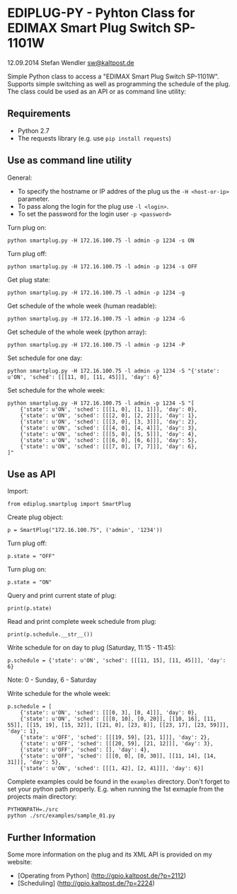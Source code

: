EDIPLUG-PY - Pyhton Class for EDIMAX Smart Plug Switch SP-1101W
===============================================================
12.09.2014 Stefan Wendler
sw@kaltpost.de

Simple Python class to access a "EDIMAX Smart Plug Switch SP-1101W". Supports simple switching as well as programming
the schedule of the plug. The class could be used as an API or as command line utility: 


Requirements
------------

* Python 2.7
* The requests library (e.g. use `pip install requests`)


Use as command line utility
---------------------------

General: 

* To specify the hostname or IP addres of the plug us the `-H <host-or-ip>` parameter. 
* To pass along the login for the plug use `-l <login>`.
* To set the password for the login user `-p <password>`

Turn plug on:

    python smartplug.py -H 172.16.100.75 -l admin -p 1234 -s ON

Turn plug off:

    python smartplug.py -H 172.16.100.75 -l admin -p 1234 -s OFF

Get plug state:

    python smartplug.py -H 172.16.100.75 -l admin -p 1234 -g

Get schedule of the whole week (human readable):

    python smartplug.py -H 172.16.100.75 -l admin -p 1234 -G

Get schedule of the whole week (python array):

    python smartplug.py -H 172.16.100.75 -l admin -p 1234 -P

Set schedule for one day:

    python smartplug.py -H 172.16.100.75 -l admin -p 1234 -S "{'state': u'ON', 'sched': [[[11, 0], [11, 45]]], 'day': 6}"

Set schedule for the whole week:

    python smartplug.py -H 172.16.100.75 -l admin -p 1234 -S "[
        {'state': u'ON', 'sched': [[[1, 0], [1, 1]]], 'day': 0},
        {'state': u'ON', 'sched': [[[2, 0], [2, 2]]], 'day': 1},
        {'state': u'ON', 'sched': [[[3, 0], [3, 3]]], 'day': 2},
        {'state': u'ON', 'sched': [[[4, 0], [4, 4]]], 'day': 3},
        {'state': u'ON', 'sched': [[[5, 0], [5, 5]]], 'day': 4},
        {'state': u'ON', 'sched': [[[6, 0], [6, 6]]], 'day': 5},
        {'state': u'ON', 'sched': [[[7, 0], [7, 7]]], 'day': 6},
    ]"


Use as API
----------

Import: 

    from ediplug.smartplug import SmartPlug
    
Create plug object: 

    p = SmartPlug("172.16.100.75", ('admin', '1234'))

Turn plug off: 

    p.state = "OFF"

Turn plug on:

    p.state = "ON"

Query and print current state of plug:

    print(p.state)

Read and print complete week schedule from plug:

    print(p.schedule.__str__())

Write schedule for on day to plug (Saturday, 11:15 - 11:45):

    p.schedule = {'state': u'ON', 'sched': [[[11, 15], [11, 45]]], 'day': 6}

Note: 0 - Sunday, 6 - Saturday

Write schedule for the whole week:

    p.schedule = [
        {'state': u'ON', 'sched': [[[0, 3], [0, 4]]], 'day': 0},
        {'state': u'ON', 'sched': [[[0, 10], [0, 20]], [[10, 16], [11, 55]], [[15, 19], [15, 32]], [[21, 0], [23, 8]], [[23, 17], [23, 59]]], 'day': 1},
        {'state': u'OFF', 'sched': [[[19, 59], [21, 1]]], 'day': 2},
        {'state': u'OFF', 'sched': [[[20, 59], [21, 12]]], 'day': 3},
        {'state': u'OFF', 'sched': [], 'day': 4},
        {'state': u'OFF', 'sched': [[[0, 0], [0, 30]], [[11, 14], [14, 31]]], 'day': 5},
        {'state': u'ON', 'sched': [[[1, 42], [2, 41]]], 'day': 6}]


Complete examples could be found in the `examples` directory. Don't forget to set your python path properly. E.g. when
running the 1st exmaple from the projects main directory:

    PYTHONPATH=./src
    python ./src/examples/sample_01.py
    

Further Information
-------------------

Some more information on the plug and its XML API is provided on my website:

* [Operating from Python] (http://gpio.kaltpost.de/?p=2112)
* [Scheduling] (http://gpio.kaltpost.de/?p=2224)



